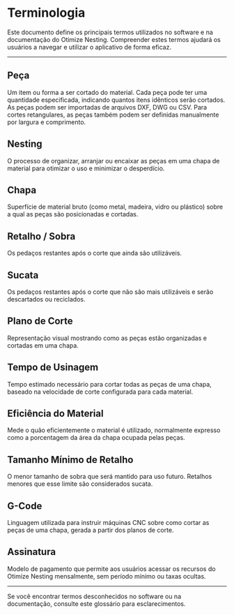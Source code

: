 # Terminologia

Este documento define os principais termos utilizados no software e na documentação do Otimize Nesting. Compreender estes termos ajudará os usuários a navegar e utilizar o aplicativo de forma eficaz.

---

## Peça
Um item ou forma a ser cortado do material. Cada peça pode ter uma quantidade especificada, indicando quantos itens idênticos serão cortados. As peças podem ser importadas de arquivos DXF, DWG ou CSV. Para cortes retangulares, as peças também podem ser definidas manualmente por largura e comprimento.

## Nesting
O processo de organizar, arranjar ou encaixar as peças em uma chapa de material para otimizar o uso e minimizar o desperdício.

## Chapa
Superfície de material bruto (como metal, madeira, vidro ou plástico) sobre a qual as peças são posicionadas e cortadas.

## Retalho / Sobra
Os pedaços restantes após o corte que ainda são utilizáveis.

## Sucata
Os pedaços restantes após o corte que não são mais utilizáveis e serão descartados ou reciclados.

## Plano de Corte
Representação visual mostrando como as peças estão organizadas e cortadas em uma chapa.

## Tempo de Usinagem
Tempo estimado necessário para cortar todas as peças de uma chapa, baseado na velocidade de corte configurada para cada material.

## Eficiência do Material
Mede o quão eficientemente o material é utilizado, normalmente expresso como a porcentagem da área da chapa ocupada pelas peças.

## Tamanho Mínimo de Retalho
O menor tamanho de sobra que será mantido para uso futuro. Retalhos menores que esse limite são considerados sucata.

## G-Code
Linguagem utilizada para instruir máquinas CNC sobre como cortar as peças de uma chapa, gerada a partir dos planos de corte.

## Assinatura
Modelo de pagamento que permite aos usuários acessar os recursos do Otimize Nesting mensalmente, sem período mínimo ou taxas ocultas.

---

Se você encontrar termos desconhecidos no software ou na documentação, consulte este glossário para esclarecimentos.
